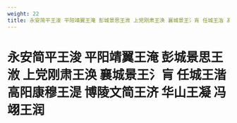 ```yaml
---
weight: 22
title: 永安简平王浚 平阳靖翼王淹 彭城景思王浟 上党刚肃王涣 襄城景王氵肓 任城王湝 高阳康穆王湜 博陵文简王济 华山王凝 冯翊王润
---
```


# 永安简平王浚 平阳靖翼王淹 彭城景思王浟 上党刚肃王涣 襄城景王氵肓 任城王湝 高阳康穆王湜 博陵文简王济 华山王凝 冯翊王润
